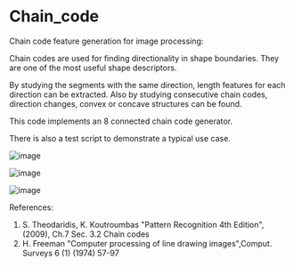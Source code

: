 # Chain_code
Chain code feature generation for image processing:

Chain codes are used for finding directionality in shape boundaries. They are one of the most useful shape descriptors.

By studying the segments with the same direction, length features for each direction can be extracted. Also by studying consecutive chain codes, direction changes, convex or concave structures can be found.

This code implements an 8 connected chain code generator. 

There is also a test script to demonstrate a typical use case.

![image](https://user-images.githubusercontent.com/40482921/237025250-1b78868a-aeb7-47e6-8fd7-77551bc06036.png)

![image](https://user-images.githubusercontent.com/40482921/236975640-035b0ac0-f737-45d5-bd32-b69d1e4cb701.png)

![image](https://user-images.githubusercontent.com/40482921/236995866-20d19285-e8ac-49ac-ba60-9942fcf97201.png)


References:
1. S. Theodaridis, K. Koutroumbas "Pattern Recognition 4th Edition", (2009), Ch.7 Sec. 3.2 Chain codes
2. H. Freeman "Computer processing of line drawing images",Comput. Surveys 6 (1) (1974) 57-97
